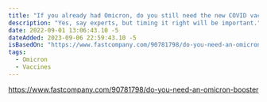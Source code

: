 ```yaml
---
title: "If you already had Omicron, do you still need the new COVID vaccine booster?"
description: "Yes, say experts, but timing it right will be important."
date: 2022-09-01 13:06:43.10 -5
dateAdded: 2023-09-06 22:59:43.10 -5
isBasedOn: "https://www.fastcompany.com/90781798/do-you-need-an-omicron-booster"
tags:
  - Omicron
  - Vaccines
---
```


https://www.fastcompany.com/90781798/do-you-need-an-omicron-booster
